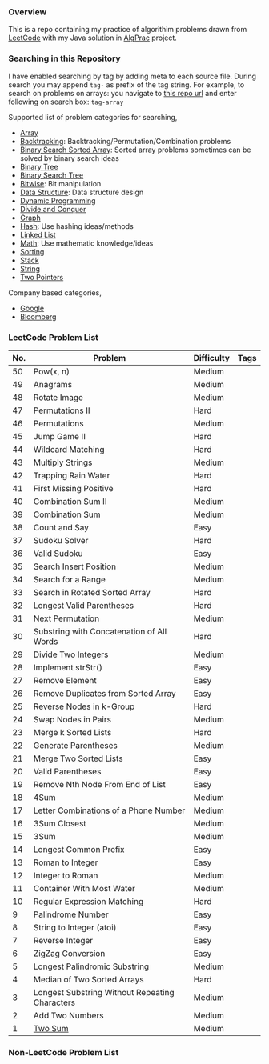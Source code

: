 ### Overview
This is a repo containing my practice of algorithim problems drawn from [LeetCode](https://leetcode.com/problemset/all/) with my Java solution in [AlgPrac](https://github.com/starwavelin/AlgorithmPractice/tree/master/AlgPrac) project.


### Searching in this Repository
I have enabled searching by tag by adding meta to each source file. During search you may append `tag-` as prefix of the tag string. 
For example, to search on problems on arrays: you navigate to [this repo url](https://github.com/starwavelin/AlgorithmPractice) and enter following on search box: `tag-array`

Supported list of problem categories for searching,
 * [Array](https://github.com/starwavelin/AlgorithmPractice/search?utf8=%E2%9C%93&q=tag-array)
 * [Backtracking](https://github.com/starwavelin/AlgorithmPractice/search?utf8=%E2%9C%93&q=tag-backtracking): Backtracking/Permutation/Combination problems
 * [Binary Search Sorted Array](https://github.com/starwavelin/AlgorithmPractice/search?utf8=%E2%9C%93&q=tag-bs-sa): Sorted array problems sometimes can be solved by binary search ideas
 * [Binary Tree](https://github.com/starwavelin/AlgorithmPractice/search?utf8=%E2%9C%93&q=tag-binary-tree)
 * [Binary Search Tree](https://github.com/starwavelin/AlgorithmPractice/search?utf8=%E2%9C%93&q=tag-binary-search-tree)
 * [Bitwise](https://github.com/starwavelin/AlgorithmPractice/search?utf8=%E2%9C%93&q=tag-bitwise): Bit manipulation
 * [Data Structure](https://github.com/starwavelin/AlgorithmPractice/search?utf8=%E2%9C%93&q=tag-data-structure): Data structure design
 * [Dynamic Programming](https://github.com/starwavelin/AlgorithmPractice/search?utf8=%E2%9C%93&q=tag-dp)
 * [Divide and Conquer](https://github.com/starwavelin/AlgorithmPractice/search?utf8=%E2%9C%93&q=tag-divide-and-conquer)
 * [Graph](https://github.com/starwavelin/AlgorithmPractice/search?utf8=%E2%9C%93&q=tag-graph)
 * [Hash](https://github.com/starwavelin/AlgorithmPractice/search?utf8=%E2%9C%93&q=tag-hash): Use hashing ideas/methods
 * [Linked List](https://github.com/starwavelin/AlgorithmPractice/search?utf8=%E2%9C%93&q=tag-linked-list)
 * [Math](https://github.com/starwavelin/AlgorithmPractice/search?utf8=%E2%9C%93&q=tag-math): Use mathematic knowledge/ideas
 * [Sorting](https://github.com/starwavelin/AlgorithmPractice/search?utf8=%E2%9C%93&q=tag-sort)
 * [Stack](https://github.com/starwavelin/AlgorithmPractice/search?utf8=%E2%9C%93&q=tag-stack)
 * [String](https://github.com/starwavelin/AlgorithmPractice/search?utf8=%E2%9C%93&q=tag-string)
 * [Two Pointers](https://github.com/starwavelin/AlgorithmPractice/search?utf8=%E2%9C%93&q=tag-two-pointers)
 

Company based categories,
 * [Google](https://github.com/starwavelin/AlgorithmPractice/search?utf8=%E2%9C%93&q=tag-google)
 * [Bloomberg](https://github.com/starwavelin/AlgorithmPractice/search?utf8=%E2%9C%93&q=tag-bloomberg)

### LeetCode Problem List
| No. | Problem   | Difficulty  | Tags  |
| ----|-----------|-------------|-------|
| 50	| Pow(x, n) |	Medium | |
| 49	| Anagrams |	Medium | |
| 48 | Rotate Image |	Medium | |
| 47	| Permutations II | Hard | |
| 46	| Permutations |	Medium | |
| 45 |	Jump Game II	| Hard | |
| 44 |	Wildcard Matching	| Hard | |
| 43 |	Multiply Strings |	Medium ||
| 42 |	Trapping Rain Water	| Hard ||
| 41 |	First Missing Positive	| Hard ||
| 40 |	Combination Sum II	| Medium ||
| 39 |	Combination Sum	| Medium ||
| 38 |	Count and Say |	Easy ||
| 37 |	Sudoku Solver |	Hard ||
| 36 |	Valid Sudoku	| Easy ||
| 35 |	Search Insert Position	| Medium ||
| 34 |	Search for a Range	| Medium ||
| 33 |	Search in Rotated Sorted Array	| Hard ||
| 32 |	Longest Valid Parentheses	| Hard ||
| 31 |	Next Permutation		| Medium ||
| 30 |	Substring with Concatenation of All Words	| Hard ||
| 29 |	Divide Two Integers		| Medium ||
| 28 |	Implement strStr()	| Easy ||
| 27 |	Remove Element		| Easy ||
| 26 |	Remove Duplicates from Sorted Array		| Easy ||
| 25 |	Reverse Nodes in k-Group		| Hard ||
| 24 |	Swap Nodes in Pairs		| Medium ||
| 23 |	Merge k Sorted Lists	| Hard ||
| 22 |	Generate Parentheses	| Medium ||
| 21 |	Merge Two Sorted Lists	| Easy ||
| 20 |	Valid Parentheses		| Easy ||
| 19 |	Remove Nth Node From End of List	| Easy ||
| 18 |	4Sum	| Medium ||
| 17 |	Letter Combinations of a Phone Number	| Medium ||
| 16 |	3Sum Closest	| Medium ||
| 15 |	3Sum		| Medium ||
| 14 |	Longest Common Prefix	| Easy ||
| 13 |	Roman to Integer		| Easy ||
| 12 |	Integer to Roman		| Medium ||
| 11 |	Container With Most Water		| Medium ||
| 10 |	Regular Expression Matching		| Hard ||
| 9	 | Palindrome Number		| Easy ||
| 8	 | String to Integer (atoi)	| Easy ||
| 7	 | Reverse Integer	| Easy ||
| 6	 | ZigZag Conversion	| Easy ||
| 5	 | Longest Palindromic Substring	| Medium ||
| 4	 | Median of Two Sorted Arrays	| Hard ||
| 3  | Longest Substring Without Repeating Characters | Medium |  |
| 2  | Add Two Numbers | Medium |  |
| 1  | [Two Sum](AlgPrac/src/array/TwoSum.java)  | Medium |  |


### Non-LeetCode Problem List
 